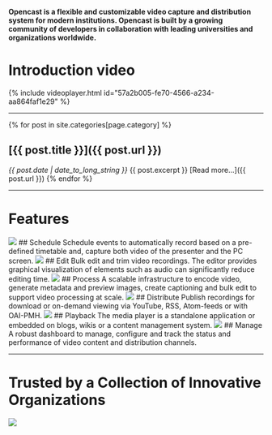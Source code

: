 **Opencast is a flexible and customizable video capture and distribution system for modern institutions. Opencast is built by a growing community of developers in collaboration with leading universities and organizations worldwide.**

# Introduction video
{% include videoplayer.html id="57a2b005-fe70-4566-a234-aa864faf1e29" %}

---

{% for post in site.categories[page.category] %}
## [{{ post.title }}]({{ post.url }})
  _{{ post.date | date_to_long_string }}_ 
  {{ post.excerpt }}
  [Read more...]({{ post.url }})
{% endfor %}

---

# Features

<img class="feature-image-left" src="http://www.opencast.org/wp-content/uploads/2015/03/schedule.png">
## Schedule
Schedule events to automatically record based on a pre-defined timetable and, capture both video of the presenter and the  PC screen.

<img class="feature-image-right" src="http://www.opencast.org/wp-content/uploads/2015/03/edit.png">
## Edit
Bulk edit and trim video recordings. The editor provides graphical visualization of elements such as audio can significantly reduce editing time.

<img class="feature-image-left" src="http://www.opencast.org/wp-content/uploads/2015/03/events.png">
## Process
A scalable infrastructure to encode video, generate metadata and preview images, create captioning and bulk edit to support video processing at scale.

<img class="feature-image-right" src="http://www.opencast.org/wp-content/uploads/2015/03/distribute.png">  
## Distribute
Publish recordings for download or on-demand viewing via YouTube, RSS, Atom-feeds or with OAI-PMH.

<img class="feature-image-left" src="http://www.opencast.org/wp-content/uploads/2015/03/playback.png">
## Playback
The media player is a standalone application or embedded on blogs, wikis or a content management system.

<img class="feature-image-right" src="http://www.opencast.org/wp-content/uploads/2015/03/manage.png">
## Manage
A robust dashboard to manage, configure and track the status and performance of video content and distribution channels.

---

# Trusted by a Collection of Innovative Organizations
<img class="center-image" src="http://www.opencast.org/wp-content/uploads/2015/02/opencast-homepage-logos-rev2-1024x286.png">

